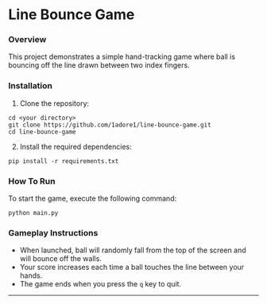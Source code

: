 # Line Bounce Game

### Overview

This project demonstrates a simple hand-tracking game where ball is bouncing off the line drawn between two index fingers.

### Installation
1. Clone the repository:
```
cd <your directory>
git clone https://github.com/1adore1/line-bounce-game.git
cd line-bounce-game
```
2. Install the required dependencies:
```
pip install -r requirements.txt
```

### How To Run
To start the game, execute the following command:
```
python main.py
```

### Gameplay Instructions

* When launched, ball will randomly fall from the top of the screen and will bounce off the walls.
* Your score increases each time a ball touches the line between your hands.
* The game ends when you press the ```q``` key to quit.
---
